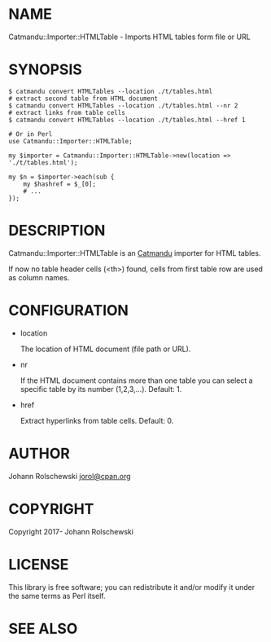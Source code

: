 # NAME

Catmandu::Importer::HTMLTable - Imports HTML tables form file or URL 

# SYNOPSIS

    $ catmandu convert HTMLTables --location ./t/tables.html
    # extract second table from HTML document
    $ catmandu convert HTMLTables --location ./t/tables.html --nr 2
    # extract links from table cells
    $ catmandu convert HTMLTables --location ./t/tables.html --href 1

    # Or in Perl
    use Catmandu::Importer::HTMLTable;

    my $importer = Catmandu::Importer::HTMLTable->new(location => './t/tables.html');

    my $n = $importer->each(sub {
        my $hashref = $_[0];
        # ...
    });
    

# DESCRIPTION

Catmandu::Importer::HTMLTable is an [Catmandu](https://metacpan.org/pod/Catmandu) importer for HTML tables.

If now no table header cells (&lt;th>) found, cells from first table row are used as column names. 

# CONFIGURATION

- location

    The location of HTML document (file path or URL).

- nr

    If the HTML document contains more than one table you can select a specific table by its number (1,2,3,...). Default: 1.

- href

    Extract hyperlinks from table cells. Default: 0.

# AUTHOR

Johann Rolschewski <jorol@cpan.org>

# COPYRIGHT

Copyright 2017- Johann Rolschewski

# LICENSE

This library is free software; you can redistribute it and/or modify
it under the same terms as Perl itself.

# SEE ALSO
